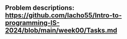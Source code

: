 ## Problem descriptions: https://github.com/lacho55/Intro-to-programming-IS-2024/blob/main/week00/Tasks.md
